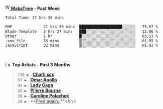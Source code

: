 <img src="https://github.com/dxnter/dxnter/assets/17434202/67b21fa4-d36d-46f9-9dec-f23d976b00ef" alt="WakaTime Logo" width="14" height="18"/><a href="https://wakatime.com/@dxnter" target="_blank"><strong> WakaTime</strong></a><strong> - Past Week</strong>

<!--START_SECTION:waka-->

```txt
Total Time: 27 hrs 38 mins

PHP              21 hrs 39 mins  ███████████████████░░░░░░   75.57 %
Blade Template   3 hrs 27 mins   ███░░░░░░░░░░░░░░░░░░░░░░   12.06 %
Other            1 hr            █░░░░░░░░░░░░░░░░░░░░░░░░   03.53 %
.env file        33 mins         ▒░░░░░░░░░░░░░░░░░░░░░░░░   01.95 %
JavaScript       32 mins         ▒░░░░░░░░░░░░░░░░░░░░░░░░   01.92 %
```

<!--END_SECTION:waka-->

<br/>

<!--START_LASTFM_ARTISTS:{"period": "3month", "rows": 6}-->
<a href="https://last.fm" target="_blank"><img src="https://user-images.githubusercontent.com/17434202/215290617-e793598d-d7c9-428f-9975-156db1ba89cc.svg" alt="Last.fm Logo" width="18" height="13"/></a> **Top Artists - Past 3 Months**

> `110 ▶️` ∙ **[Charli xcx](https://www.last.fm/music/Charli+xcx)**<br/>
> `57 ▶️` ∙ **[Omar Apollo](https://www.last.fm/music/Omar+Apollo)**<br/>
> `43 ▶️` ∙ **[Lady Gaga](https://www.last.fm/music/Lady+Gaga)**<br/>
> `42 ▶️` ∙ **[Pi’erre Bourne](https://www.last.fm/music/Pi%E2%80%99erre+Bourne)**<br/>
> `38 ▶️` ∙ **[Caroline Polachek](https://www.last.fm/music/Caroline+Polachek)**<br/>
> `24 ▶️` ∙ **[Fred again..](https://www.last.fm/music/Fred+again..)**<br/>
<!--END_LASTFM_ARTISTS-->
